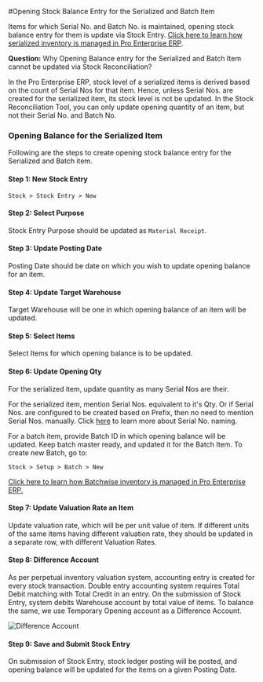 #Opening Stock Balance Entry for the Serialized and Batch Item

Items for which Serial No. and Batch No. is maintained, opening stock balance entry for them is update via Stock Entry. [Click here to learn how serialized inventory is managed in Pro Enterprise ERP](/docs/user/manual/en/stock/serial-no.html).

**Question:** Why Opening Balance entry for the Serialized and Batch Item cannot be updated via Stock Reconciliation?

In the Pro Enterprise ERP, stock level of a serialized items is derived based on the count of Serial Nos for that item. Hence, unless Serial Nos. are created for the serialized item, its stock level is not be updated. In the Stock Reconciliation Tool, you can only update opening quantity of an item, but not their Serial No. and Batch No.

### Opening Balance for the Serialized Item

Following are the steps to create opening stock balance entry for the Serialized and Batch item.

#### Step 1: New Stock Entry

`Stock > Stock Entry > New`

#### Step 2: Select Purpose

Stock Entry Purpose should be updated as `Material Receipt`.

#### Step 3: Update Posting Date

Posting Date should be date on which you wish to update opening balance for an item.

#### Step 4: Update Target Warehouse

Target Warehouse will be one in which opening balance of an item will be updated.

#### Step 5: Select Items

Select Items for which opening balance is to be updated.

#### Step 6: Update Opening Qty

For the serialized item, update quantity as many Serial Nos are their.

For the serialized item, mention Serial Nos. equivalent to it's Qty. Or if Serial Nos. are configured to be created based on Prefix, then no need to mention Serial Nos. manually. Click [here](/docs/user/manual/en/stock/articles/serial-no-naming.html) to learn more about Serial No. naming.

For a batch item, provide Batch ID in which opening balance will be updated. Keep batch master ready, and updated it for the Batch Item. To create new Batch, go to:

`Stock > Setup > Batch > New`

[Click here to learn how Batchwise inventory is managed in Pro Enterprise ERP.](/docs/user/manual/en/stock/articles/managing-batch-wise-inventory.html)

#### Step 7: Update Valuation Rate an Item

Update valuation rate, which will be per unit value of item. If different units of the same items having different valuation rate, they should be updated in a separate row, with different Valuation Rates.

#### Step 8: Difference Account

As per perpetual inventory valuation system, accounting entry is created for every stock transaction. Double entry accounting system requires Total Debit matching with Total Credit in an entry. On the submission of Stock Entry, system debits Warehouse account by total value of items. To balance the same, we use Temporary Opening account as a Difference Account.

<img alt="Difference Account" class="screenshot" src="/docs/assets/img/articles/difference-account-1.png">

#### Step 9: Save and Submit Stock Entry

On submission of Stock Entry, stock ledger posting will be posted, and opening balance will be updated for the items on a given Posting Date.


<!-- markdown -->